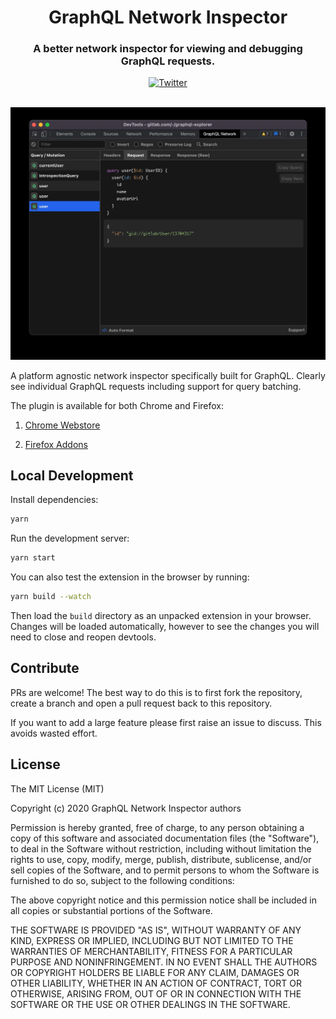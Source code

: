 <div align="center">
  <h1>GraphQL Network Inspector</h1>
  <h3>A better network inspector for viewing and debugging GraphQL requests.</h3>
  <a href="https://twitter.com/warrenjday">
    <img alt="Twitter" src="https://img.shields.io/twitter/url.svg?label=%40warrenjday&style=social&url=https%3A%2F%2Ftwitter.com%2Fwarrenjday" />
  </a>
  <br />
  <br />
</div>

![Application Preview](docs/main.jpg)

A platform agnostic network inspector specifically built for GraphQL. Clearly see individual GraphQL requests including support for query batching.

The plugin is available for both Chrome and Firefox:

1. [Chrome Webstore](https://chrome.google.com/webstore/detail/graphql-network-inspector/ndlbedplllcgconngcnfmkadhokfaaln)

2. [Firefox Addons](https://addons.mozilla.org/en-US/firefox/addon/graphql-network-inspector)

## Local Development

Install dependencies:

```bash
yarn
```

Run the development server:

```bash
yarn start
```

You can also test the extension in the browser by running:

```bash
yarn build --watch
```

Then load the `build` directory as an unpacked extension in your browser. Changes will be loaded automatically, however to see the changes you will need to close and reopen devtools.

## Contribute

PRs are welcome! The best way to do this is to first fork the repository, create a branch and open a pull request back to this repository.

If you want to add a large feature please first raise an issue to discuss. This avoids wasted effort.

## License

The MIT License (MIT)

Copyright (c) 2020 GraphQL Network Inspector authors

Permission is hereby granted, free of charge, to any person obtaining a copy
of this software and associated documentation files (the "Software"), to deal
in the Software without restriction, including without limitation the rights
to use, copy, modify, merge, publish, distribute, sublicense, and/or sell
copies of the Software, and to permit persons to whom the Software is
furnished to do so, subject to the following conditions:

The above copyright notice and this permission notice shall be included in all
copies or substantial portions of the Software.

THE SOFTWARE IS PROVIDED "AS IS", WITHOUT WARRANTY OF ANY KIND, EXPRESS OR
IMPLIED, INCLUDING BUT NOT LIMITED TO THE WARRANTIES OF MERCHANTABILITY,
FITNESS FOR A PARTICULAR PURPOSE AND NONINFRINGEMENT. IN NO EVENT SHALL THE
AUTHORS OR COPYRIGHT HOLDERS BE LIABLE FOR ANY CLAIM, DAMAGES OR OTHER
LIABILITY, WHETHER IN AN ACTION OF CONTRACT, TORT OR OTHERWISE, ARISING FROM,
OUT OF OR IN CONNECTION WITH THE SOFTWARE OR THE USE OR OTHER DEALINGS IN THE
SOFTWARE.
